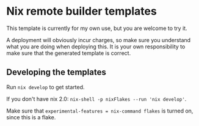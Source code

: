 # Nix remote builder templates

This template is currently for my own use, but you are welcome to try it.

A deployment will obviously incur charges, so make sure you understand what you are doing when deploying this. It is your own responsibility to make sure that the generated template is correct.

## Developing the templates

Run `nix develop` to get started. 

If you don't have nix 2.0: `nix-shell -p nixFlakes --run 'nix develop'`.

Make sure that `experimental-features = nix-command flakes` is turned on, since this is a flake.

